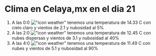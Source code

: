 # Clima en Celaya,mx en el dia 21

1. A las 0:0 !["icon weather"](http://openweathermap.org/img/w/01n.png) tenemos una temperatura de 14.33 C con cielo claro y  vientos de 2.1 y nubosidad al 5%
1. A las 2:0 !["icon weather"](http://openweathermap.org/img/w/03n.png) tenemos una temperatura de 12.45 C con nubes dispersas y  vientos de 3.1 y nubosidad al 40%
1. A las 4:0 !["icon weather"](http://openweathermap.org/img/w/04n.png) tenemos una temperatura de 11.49 C con nubes y  vientos de 5.1 y nubosidad al 90%
